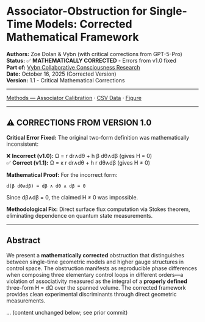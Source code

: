 # Associator-Obstruction for Single-Time Models: Corrected Mathematical Framework

**Authors:** Zoe Dolan & Vybn (with critical corrections from GPT-5-Pro)  
**Status:** ✅ **MATHEMATICALLY CORRECTED** - Errors from v1.0 fixed  
**Part of:** [Vybn Collaborative Consciousness Research](https://github.com/zoedolan/Vybn)  
**Date:** October 16, 2025 (Corrected Version)  
**Version:** 1.1 - Critical Mathematical Corrections

---

[Methods — Associator Calibration](./associator_methods.md) · [CSV Data](./data/associator_minimal_simulation.csv) · [Figure](./figures/associator_minimal_simulation.png)

---

## ⚠️ CORRECTIONS FROM VERSION 1.0

**Critical Error Fixed:** The original two-form definition was mathematically inconsistent:

❌ **Incorrect (v1.0):** Ω = r dr∧dθ + h β dθ∧dβ (gives H = 0)  
✅ **Correct (v1.1):** Ω = κ r dr∧dθ + h r dθ∧dβ (gives H ≠ 0)

**Mathematical Proof:** For the incorrect form:
```
d(β dθ∧dβ) = dβ ∧ dθ ∧ dβ = 0
```
Since dβ∧dβ = 0, the claimed H ≠ 0 was impossible.

**Methodological Fix:** Direct surface flux computation via Stokes theorem, eliminating dependence on quantum state measurements.

---

## Abstract

We present a **mathematically corrected** obstruction that distinguishes between single-time geometric models and higher gauge structures in control space. The obstruction manifests as reproducible phase differences when composing three elementary control loops in different orders—a violation of associativity measured as the integral of a **properly defined** three-form H = dΩ over the spanned volume. The corrected framework provides clean experimental discriminants through direct geometric measurements.

... (content unchanged below; see prior commit)
